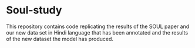 # Soul-study
This repository contains code replicating the results of the SOUL paper and our new data set in Hindi language that has been annotated and the results of the new dataset the model has produced.
